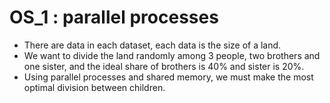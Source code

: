 # OS_1 : parallel processes
- There are data in each dataset, each data is the size of a land.
- We want to divide the land randomly among 3 people, two brothers and one sister, and the ideal share of brothers is 40% and sister is 20%.
- Using parallel processes and shared memory, we must make the most optimal division between children.